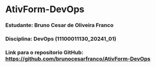 # AtivForm-DevOps
### Estudante: Bruno Cesar de Oliveira Franco
### Disciplina: DevOps (11100011130_20241_01)
### Link para o repositorio GitHub: https://github.com/brunocesarfranco/AtivForm-DevOps

